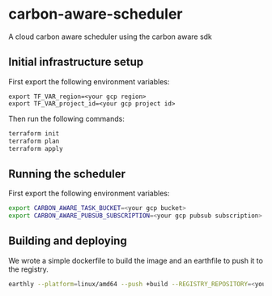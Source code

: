 # carbon-aware-scheduler
A cloud carbon aware scheduler using the carbon aware sdk

## Initial infrastructure setup

First export the following environment variables:
```
export TF_VAR_region=<your gcp region>
export TF_VAR_project_id=<your gcp project id>
```
Then run the following commands:
```bash
terraform init
terraform plan
terraform apply
```

## Running the scheduler

First export the following environment variables:
```bash
export CARBON_AWARE_TASK_BUCKET=<your gcp bucket>
export CARBON_AWARE_PUBSUB_SUBSCRIPTION=<your gcp pubsub subscription>
```

## Building and deploying

We wrote a simple dockerfile to build the image and an earthfile to push it to the registry.
```bash
earthly --platform=linux/amd64 --push +build --REGISTRY_REPOSITORY=<your gcp registry repository>
```